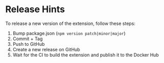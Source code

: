 # Release Hints

To release a new version of the extension, follow these steps:

1. Bump package.json (`npm version patch|minor|major`)
2. Commit + Tag
3. Push to GitHub
4. Create a new release on GitHub
5. Wait for the CI to build the extension and publish it to the Docker Hub

